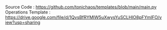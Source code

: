 Source Code : https://github.com/tonichaos/templates/blob/main/main.py
Operations Template : https://drive.google.com/file/d/1QvsBfRYMIW5uXwysYuSCLHlO8pFYmIFO/view?usp=sharing
